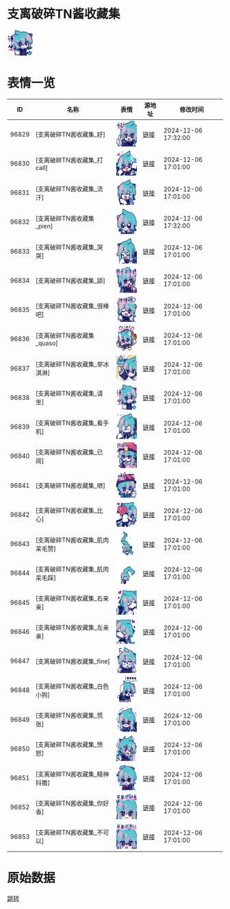# 支离破碎TN酱收藏集

<img src="./cover.png" height="60" alt="cover" />

# 表情一览

|ID|名称|表情|源地址|修改时间|
|----|----|----|----|----|
|96829|[支离破碎TN酱收藏集_好]|<img src="./pic/096829_%5B支离破碎TN酱收藏集_好%5D.png" height="60" alt="好"/>|[链接](https://i0.hdslb.com/bfs/garb/a91448a16cdc8faece23b24a406a2971d1218d59.png)|2024-12-06 17:32:00|
|96830|[支离破碎TN酱收藏集_打call]|<img src="./pic/096830_%5B支离破碎TN酱收藏集_打call%5D.png" height="60" alt="打call"/>|[链接](https://i0.hdslb.com/bfs/garb/97421e64b91740d9bddeaf52aa2629b9780d244b.png)|2024-12-06 17:01:00|
|96831|[支离破碎TN酱收藏集_流汗]|<img src="./pic/096831_%5B支离破碎TN酱收藏集_流汗%5D.png" height="60" alt="流汗"/>|[链接](https://i0.hdslb.com/bfs/garb/4477715a0d83589404381c27ae17a6263e7fb7c3.png)|2024-12-06 17:01:00|
|96832|[支离破碎TN酱收藏集_pien]|<img src="./pic/096832_%5B支离破碎TN酱收藏集_pien%5D.png" height="60" alt="pien"/>|[链接](https://i0.hdslb.com/bfs/garb/29dcc85369eb2f0630a5ae795b5635129907748d.png)|2024-12-06 17:32:00|
|96833|[支离破碎TN酱收藏集_哭哭]|<img src="./pic/096833_%5B支离破碎TN酱收藏集_哭哭%5D.png" height="60" alt="哭哭"/>|[链接](https://i0.hdslb.com/bfs/garb/38220aa6b30556532c98bd429dbba228e47795db.png)|2024-12-06 17:01:00|
|96834|[支离破碎TN酱收藏集_舔]|<img src="./pic/096834_%5B支离破碎TN酱收藏集_舔%5D.png" height="60" alt="舔"/>|[链接](https://i0.hdslb.com/bfs/garb/8fa5a8ccf63502f8d963c92fa74b578a282b4731.png)|2024-12-06 17:01:00|
|96835|[支离破碎TN酱收藏集_很棒吧]|<img src="./pic/096835_%5B支离破碎TN酱收藏集_很棒吧%5D.png" height="60" alt="很棒吧"/>|[链接](https://i0.hdslb.com/bfs/garb/3e6ba21658a68f718ed8468624f006e06082d89b.png)|2024-12-06 17:01:00|
|96836|[支离破碎TN酱收藏集_quaso]|<img src="./pic/096836_%5B支离破碎TN酱收藏集_quaso%5D.png" height="60" alt="quaso"/>|[链接](https://i0.hdslb.com/bfs/garb/3a5e0e477b3785258d128886ee3e0d2a8f9b8705.png)|2024-12-06 17:01:00|
|96837|[支离破碎TN酱收藏集_举冰淇淋]|<img src="./pic/096837_%5B支离破碎TN酱收藏集_举冰淇淋%5D.png" height="60" alt="举冰淇淋"/>|[链接](https://i0.hdslb.com/bfs/garb/52ea3e2a0130ee4cf96172e4b8b68cf501457064.png)|2024-12-06 17:01:00|
|96838|[支离破碎TN酱收藏集_请坐]|<img src="./pic/096838_%5B支离破碎TN酱收藏集_请坐%5D.png" height="60" alt="请坐"/>|[链接](https://i0.hdslb.com/bfs/garb/dab81a377fb287056f8e97e475f2a5ea40e35c81.png)|2024-12-06 17:01:00|
|96839|[支离破碎TN酱收藏集_看手机]|<img src="./pic/096839_%5B支离破碎TN酱收藏集_看手机%5D.png" height="60" alt="看手机"/>|[链接](https://i0.hdslb.com/bfs/garb/52f2bd658a3f455fb062cad41e9bc5b9ad9b5ab9.png)|2024-12-06 17:01:00|
|96840|[支离破碎TN酱收藏集_已阅]|<img src="./pic/096840_%5B支离破碎TN酱收藏集_已阅%5D.png" height="60" alt="已阅"/>|[链接](https://i0.hdslb.com/bfs/garb/a76f88f09b2abc3f875723dce2abe7259a0ce2d1.png)|2024-12-06 17:01:00|
|96841|[支离破碎TN酱收藏集_嗻]|<img src="./pic/096841_%5B支离破碎TN酱收藏集_嗻%5D.png" height="60" alt="嗻"/>|[链接](https://i0.hdslb.com/bfs/garb/9f8f576216c5c8c95798d5f61fd9859cd87876ee.png)|2024-12-06 17:01:00|
|96842|[支离破碎TN酱收藏集_比心]|<img src="./pic/096842_%5B支离破碎TN酱收藏集_比心%5D.png" height="60" alt="比心"/>|[链接](https://i0.hdslb.com/bfs/garb/1ea1cda4c820f7a214dbc616a13410a4b13cb1f8.png)|2024-12-06 17:01:00|
|96843|[支离破碎TN酱收藏集_肌肉呆毛赞]|<img src="./pic/096843_%5B支离破碎TN酱收藏集_肌肉呆毛赞%5D.png" height="60" alt="肌肉呆毛赞"/>|[链接](https://i0.hdslb.com/bfs/garb/70ee47b15ea975041196238e50a0d9ec2d54fd22.png)|2024-12-06 17:01:00|
|96844|[支离破碎TN酱收藏集_肌肉呆毛踩]|<img src="./pic/096844_%5B支离破碎TN酱收藏集_肌肉呆毛踩%5D.png" height="60" alt="肌肉呆毛踩"/>|[链接](https://i0.hdslb.com/bfs/garb/410381dac6410c1363d16ba66163092d411d5fcb.png)|2024-12-06 17:01:00|
|96845|[支离破碎TN酱收藏集_右亲亲]|<img src="./pic/096845_%5B支离破碎TN酱收藏集_右亲亲%5D.png" height="60" alt="右亲亲"/>|[链接](https://i0.hdslb.com/bfs/garb/4eaece660d09d1bc9d98737492d343f7f595cdfa.png)|2024-12-06 17:01:00|
|96846|[支离破碎TN酱收藏集_左亲亲]|<img src="./pic/096846_%5B支离破碎TN酱收藏集_左亲亲%5D.png" height="60" alt="左亲亲"/>|[链接](https://i0.hdslb.com/bfs/garb/a5567919038da2733ba45e740848905a539f2f15.png)|2024-12-06 17:01:00|
|96847|[支离破碎TN酱收藏集_fine]|<img src="./pic/096847_%5B支离破碎TN酱收藏集_fine%5D.png" height="60" alt="fine"/>|[链接](https://i0.hdslb.com/bfs/garb/9e780abc97a48482cf488a1c9a0eb5dd5fe07b65.png)|2024-12-06 17:01:00|
|96848|[支离破碎TN酱收藏集_白色小狗]|<img src="./pic/096848_%5B支离破碎TN酱收藏集_白色小狗%5D.png" height="60" alt="白色小狗"/>|[链接](https://i0.hdslb.com/bfs/garb/155fb19f76a0932425b8a8f097b540f5facb729b.png)|2024-12-06 17:01:00|
|96849|[支离破碎TN酱收藏集_慌张]|<img src="./pic/096849_%5B支离破碎TN酱收藏集_慌张%5D.png" height="60" alt="慌张"/>|[链接](https://i0.hdslb.com/bfs/garb/ddff743752395cb1236e5f099ef0072fe27ba1b8.png)|2024-12-06 17:01:00|
|96850|[支离破碎TN酱收藏集_愤怒]|<img src="./pic/096850_%5B支离破碎TN酱收藏集_愤怒%5D.png" height="60" alt="愤怒"/>|[链接](https://i0.hdslb.com/bfs/garb/d3eee97ff7151bb6fbec70b625cfbce10c0381a5.png)|2024-12-06 17:01:00|
|96851|[支离破碎TN酱收藏集_精神抖擞]|<img src="./pic/096851_%5B支离破碎TN酱收藏集_精神抖擞%5D.png" height="60" alt="精神抖擞"/>|[链接](https://i0.hdslb.com/bfs/garb/3743b35a3d57d86a92ccd24d966e6905910bb272.png)|2024-12-06 17:01:00|
|96852|[支离破碎TN酱收藏集_你好香]|<img src="./pic/096852_%5B支离破碎TN酱收藏集_你好香%5D.png" height="60" alt="你好香"/>|[链接](https://i0.hdslb.com/bfs/garb/b524621581ab1ee8f725d1a9efe2d8bc952cdefd.png)|2024-12-06 17:01:00|
|96853|[支离破碎TN酱收藏集_不可以]|<img src="./pic/096853_%5B支离破碎TN酱收藏集_不可以%5D.png" height="60" alt="不可以"/>|[链接](https://i0.hdslb.com/bfs/garb/548b06a40c728a25e449f48ce75b6d0595368f2a.png)|2024-12-06 17:01:00|

# 原始数据

[跳转](./raw.json)

